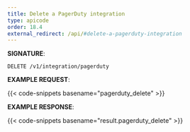 ```yaml
---
title: Delete a PagerDuty integration
type: apicode
order: 18.4
external_redirect: /api/#delete-a-pagerduty-integration
---
```



**SIGNATURE**:

`DELETE /v1/integration/pagerduty`


**EXAMPLE REQUEST**:


{{< code-snippets basename="pagerduty_delete" >}}


**EXAMPLE RESPONSE**:

{{< code-snippets basename="result.pagerduty_delete" >}}
